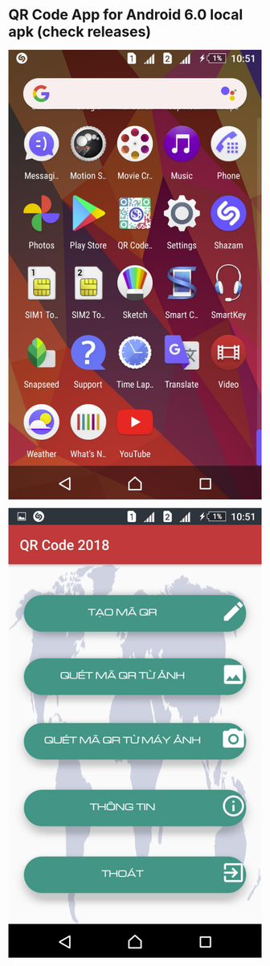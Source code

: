 # QR Code App for Android 6.0 local apk (check releases)
![Screenshot](/image_demo/img_1.jpg)

![Screenshot](/image_demo/img_2.jpg)
